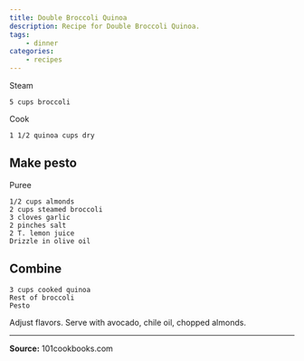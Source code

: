 ```yaml
---
title: Double Broccoli Quinoa
description: Recipe for Double Broccoli Quinoa.
tags:
    - dinner
categories:
    - recipes
---
```


Steam

```
5 cups broccoli
```

Cook

```
1 1/2 quinoa cups dry
```

## Make pesto

Puree

```
1/2 cups almonds
2 cups steamed broccoli
3 cloves garlic
2 pinches salt
2 T. lemon juice
Drizzle in olive oil
```

## Combine

```
3 cups cooked quinoa
Rest of broccoli
Pesto
```

Adjust flavors. Serve with avocado, chile oil, chopped almonds.

---

**Source:** 101cookbooks.com